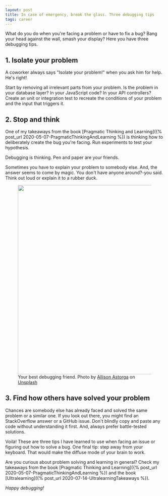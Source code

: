 ```yaml
---
layout: post
title: In case of emergency, break the glass. Three debugging tips
tags: career
---
```


What do you do when you're facing a problem or have to fix a bug? Bang your head against the wall, smash your display? Here you have three debugging tips.

## 1. Isolate your problem

A coworker always says "Isolate your problem!" when you ask him for help. He's right!

Start by removing all irrelevant parts from your problem. Is the problem in your database layer? In your JavaScript code? In your API controllers? Create an unit or integration test to recreate the conditions of your problem and the input that triggers it.

## 2. Stop and think

One of my takeaways from the book [Pragmatic Thinking and Learning]({% post_url 2020-05-07-PragmaticThinkingAndLearning %}) is thinking how to deliberately create the bug you're facing. Run experiments to test your hypothesis.

Debugging is thinking. Pen and paper are your friends. 

Sometimes you have to explain your problem to somebody else. And, the answer seems to come by magic. You don't have anyone around?-you said. Think out loud or explain it to a rubber duck.

<figure>
<img src="https://images.unsplash.com/photo-1669236767457-e1aa4678eadb?crop=entropy&cs=tinysrgb&fit=crop&fm=jpg&h=400&ixlib=rb-4.0.3&q=80&w=600&ixid=M3wxMjA3fDB8MHxwaG90by1wYWdlfHx8fGVufDB8fHx8fA" width="600" />

<figcaption>Your best debugging friend. Photo by <a href="https://unsplash.com/@_allieastorga_?utm_content=creditCopyText&utm_medium=referral&utm_source=unsplash">Allison Astorga</a> on <a href="https://unsplash.com/photos/a-yellow-rubber-ducky-E_HNTeajpG4?utm_content=creditCopyText&utm_medium=referral&utm_source=unsplash">Unsplash</a></figcaption>
</figure>

## 3. Find how others have solved your problem

Chances are somebody else has already faced and solved the same problem or a similar one. If you look out there, you might find an StackOverflow answer or a GitHub issue. Don't blindly copy and paste any code without understanding it first. And, always prefer battle-tested solutions.

Voilà! These are three tips I have learned to use when facing an issue or figuring out how to solve a bug. One final tip: step away from your keyboard. That would make the diffuse mode of your brain to work.

Are you curious about problem solving and learning in general? Check my takeaways from the book [Pragmatic Thinking and Learning]({% post_url 2020-05-07-PragmaticThinkingAndLearning %}) and the book [Ultralearning]({% post_url 2020-07-14-UltralearningTakeaways %}).

_Happy debugging!_



 